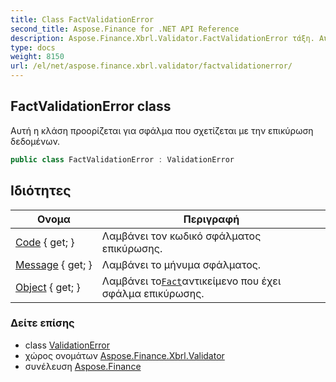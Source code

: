 ```yaml
---
title: Class FactValidationError
second_title: Aspose.Finance for .NET API Reference
description: Aspose.Finance.Xbrl.Validator.FactValidationError τάξη. Αυτή η κλάση προορίζεται για σφάλμα που σχετίζεται με την επικύρωση δεδομένων.
type: docs
weight: 8150
url: /el/net/aspose.finance.xbrl.validator/factvalidationerror/
---
```

## FactValidationError class

Αυτή η κλάση προορίζεται για σφάλμα που σχετίζεται με την επικύρωση δεδομένων.

```csharp
public class FactValidationError : ValidationError
```

## Ιδιότητες

| Ονομα | Περιγραφή |
| --- | --- |
| [Code](../../aspose.finance.xbrl.validator/validationerror/code/) { get; } | Λαμβάνει τον κωδικό σφάλματος επικύρωσης. |
| [Message](../../aspose.finance.xbrl.validator/validationerror/message/) { get; } | Λαμβάνει το μήνυμα σφάλματος. |
| [Object](../../aspose.finance.xbrl.validator/factvalidationerror/object/) { get; } | Λαμβάνει το[`Fact`](../../aspose.finance.xbrl/fact/)αντικείμενο που έχει σφάλμα επικύρωσης. |

### Δείτε επίσης

* class [ValidationError](../validationerror/)
* χώρος ονομάτων [Aspose.Finance.Xbrl.Validator](../../aspose.finance.xbrl.validator/)
* συνέλευση [Aspose.Finance](../../)



